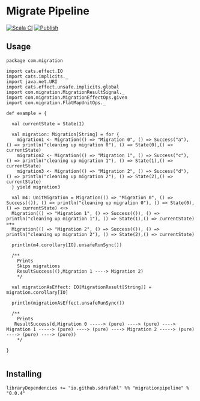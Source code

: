 # Migrate Pipeline

[![Scala CI](https://github.com/sdrafahl/migratepipeline/actions/workflows/scala.yml/badge.svg)](https://github.com/sdrafahl/migratepipeline/actions/workflows/scala.yml)
[![Publish](https://github.com/sdrafahl/migratepipeline/actions/workflows/release.yml/badge.svg)](https://github.com/sdrafahl/migratepipeline/actions/workflows/release.yml)

## Usage

```
package com.migration

import cats.effect.IO
import cats.implicits._
import java.net.URI
import cats.effect.unsafe.implicits.global
import com.migration.MigrationResultSignal._
import com.migration.MigrationEffectOps.given
import com.migration.FlatMapUnitOps._

def example = {

  val currentState = State(1)

  val migration: Migration[String] = for {
    migration1 <- Migration(() => "Migration 0", () => Success("a"), () => println("cleaning up migration 0"), () => State(0),() => currentState)
    migration2 <- Migration(() => "Migration 1", () => Success("c"), () => println("cleaning up migration 1"), () => State(1),() => currentState)
    migration3 <- Migration(() => "Migration 2", () => Success("d"), () => println("cleaning up migration 2"), () => State(2),() => currentState)
  } yield migration3

  val m4: UnitMigration = Migration(() => "Migration 0", () => Success(()), () => println("cleaning up migration 0"), () => State(0),() => currentState) <+>
  Migration(() => "Migration 1", () => Success(()), () => println("cleaning up migration 1"), () => State(1),() => currentState) <+>
  Migration(() => "Migration 2", () => Success(()), () => println("cleaning up migration 2"), () => State(2),() => currentState)

  println(m4.corollary[IO].unsafeRunSync())

  /**
    Prints
    Skips migrations
    ResultSuccess((),Migration 1 ----> Migration 2)
    */

  val migrationAsEffect: IO[MigrationResult[String]] = migration.corollary[IO]

  println(migrationAsEffect.unsafeRunSync())

  /**
    Prints 
   ResultSuccess(d,Migration 0 -----> (pure) ----> (pure) ----> Migration 1 -----> (pure) ----> (pure) ----> Migration 2 -----> (pure) ----> (pure) ----> (pure))
    */
  
}


```

## Installing

```
libraryDependencies += "io.github.sdrafahl" %% "migrationpipeline" % "0.0.4"
```
